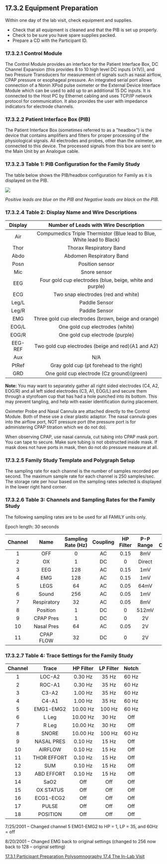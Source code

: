 ## 17.3.2 Equipment Preparation

Within one day of the lab visit, check equipment and supplies.

* Check that all equipment is cleaned and that the PIB is set up properly.
* Check to be sure you have spare supplies packed.
* Prepare a CD with the Participant ID.

### 17.3.2.1 Control Module

The Control Module provides an interface for the Patient Interface Box, DC Channel Expansion (this provides 8 to 10 high level DC inputs (±1V)), and two Pressure Transducers for measurement of signals such as nasal airflow, CPAP pressure or esophageal pressure. An integrated serial port allows connection of a Nonin XPod pulse oximeter or the External Device Interface Module which can be used to add up to an additional 15 DC inputs. It is connected to the Host PC by Ethernet cabling and uses TCP/IP network protocol for communication. It also provides the user with impedance indicators for electrode channels.

### 17.3.2.2 Patient Interface Box (PIB)

The Patient Interface Box (sometimes referred to as a "headbox") is the device that contains amplifiers and filters for proper processing of the physiological signals. All electrodes and probes, other than the oximeter, are connected to this device. The processed signals from this box are sent to the Main Unit by an Analogue cable.

### 17.3.2.3 Table 1: PIB Configuration for the Family Study

The table below shows the PIB/headbox configuration for Family as it is displayed on the PIB.

<div class="center">
  <img src=":images_path:/17.3.2 Equipment Preparation.png">
</div>

_Positive leads are blue on the PIB and Negative leads are black on the PIB._

### 17.3.2.4 Table 2: Display Name and Wire Descriptions

| Display | Number of Leads with Wire Description                                  |
|:-------:|:----------------------------------------------------------------------:|
| Air     | Compumedics Triple Thermistor (Blue lead to Blue, White lead to Black) |
| Thor    | Thorax Respiratory Band                                                |
| Abdo    | Abdomen Respiratory Band                                               |
| Posn    | Position sensor                                                        |
| Mic     | Snore sensor                                                           |
| EEG     | Four gold cup electrodes (blue, beige, white and purple)               |
| ECG     | Two snap electrodes (red and white)                                    |
| Leg/L   | Paddle Sensor                                                          |
| Leg/R   | Paddle Sensor                                                          |
| EMG     | Three gold cup electrodes (brown, beige and orange)                    |
| EOG/L   | One gold cup electrodes (white)                                        |
| EOG/R   | One gold cup electrode (purple)                                        |
| EEG-REF | Two gold cup electrodes (beige and red)(A1 and A2)                     |
| Aux     | N/A                                                                    |
| PtRef   | Gray gold cup (pt forehead to the right)                               |
| GRD     | One gold cup electrode (Cz ground)(green)                              |

<div class="bs-callout bs-callout-info">
  <p>
    <strong>Note:</strong>
    You may want to separately gather all right sided electrodes (C4, A2, EOG/R) and all left sided electrodes (C3, A1, EOG/L) and secure them through a styrofoam cup that has had a hole punched into its bottom. This may prevent tangling, and help with easier identification during placement.
  </p>
</div>

Oximeter Probe and Nasal Cannula are attached directly to the Control Module. Both of these use a clear plastic adaptor. The nasal cannula goes into the airflow port, NOT pressure port (the pressure port is for administering CPAP titration which we do not do).

When observing CPAP, use nasal cannula, cut tubing into CPAP mask port. You can tape to secure. Make sure tubing is not obstructed inside mask. If mask does not have ports in mask, then do not do pressure measure at all.

### 17.3.2.5 Family Study Template and Polygraph Setup

The sampling rate for each channel is the number of samples recorded per second.  The maximum sample rate for each channel is 250 samples/sec.  The storage rate per hour based on the sampling rates selected is displayed in the lower right hand corner.

### 17.3.2.6 Table 3: Channels and Sampling Rates for the Family Study

The following sampling rates are to be used for all FAMILY units only.

Epoch length: 30 seconds

| Channel | Name        | Sampling Rate (Hz) | Coupling | HP Filter | P-P Range | Imp. Check |
|:-------:| :----------:|:------------------:|:--------:|:---------:|:---------:|:----------:|
| 1       | OFF         | 0                  | AC       | 0.15      | 8mV       | No         |
| 2       | OX          | 1                  | DC       | 0         | Direct    | Yes        |
| 3       | EEG         | 128                | AC       | 0.15      | 1mV       | Yes        |
| 4       | EMG         | 128                | AC       | 0.15      | 1mV       | No         |
| 5       | LEGS        | 64                 | AC       | 0.05      | 64mV      | No         |
| 6       | Sound       | 256                | AC       | 0.05      | 1mV       | No         |
| 7       | Respiratory | 32                 | AC       | 0.05      | 8mV       | No         |
| 8       | Position    | 1                  | DC       | 0         | 512mV     | No         |
| 9       | CPAP Pres   | 1                  | DC       | 0         | 2V        | No         |
| 10      | Nasal Pres  | 64                 | AC       | 0.05      | 2V        | No         |
| 11      | CPAP FLOW   | 32                 | DC       | 0         | 2V        | No         |

### 17.3.2.7 Table 4: Trace Settings for the Family Study

| Channel | Trace       | HP Filter | LP Filter | Notch |
|:-------:|:-----------:|:---------:|:---------:|:-----:|
| 1       | LOC-A2      | 0.30 Hz   | 35 Hz     | 60 Hz |
| 2       | ROC-A1      | 0.30 Hz   | 35 Hz     | 60 Hz |
| 3       | C3-A2       | 1.00 Hz   | 35 Hz     | 60 Hz |
| 4       | C4-A1       | 1.00 Hz   | 35 Hz     | 60 Hz |
| 5       | EMG1-EMG2   | 10.00 Hz  | 100 Hz    | 60 Hz |
| 6       | L Leg       | 10.00 Hz  | 30 Hz     | Off   |
| 7       | R Leg       | 10.00 Hz  | 30 Hz     | Off   |
| 8       | SNORE       | 10.00 Hz  | 100 Hz    | 60 Hz |
| 9       | NASAL PRES  | 0.10 Hz   | 15 Hz     | Off   |
| 10      | AIRFLOW     | 0.10 Hz   | 15 Hz     | Off   |
| 11      | THOR EFFORT | 0.10 Hz   | 15 Hz     | Off   |
| 12      | SUM         | 0.10 Hz   | 15 Hz     | Off   |
| 13      | ABD EFFORT  | 0.10 Hz   | 15 Hz     | Off   |
| 14      | SaO2        | Off       | Off       | Off   |
| 15      | OX STATUS   | Off       | Off       | Off   |
| 16      | ECG1-ECG2   | Off       | Off       | Off   |
| 17      | PULSE       | Off       | Off       | Off   |
| 18      | POSITION    | Off       | Off       | Off   |

7/25/2001 – Changed channel 5 EMG1-EMG2 to HP = 1, LP = 35, and 60Hz = off

8/20/2001 – Changed EMG back to original settings (changed to 256 now back to 128 – original setting)


<div class="center">
<div class="btn-group">
  <a href=":pages_path:/manuals/polysomnography/17-03-01-ppt-prep.md" class="btn btn-default">
    <span class="glyphicon glyphicon-chevron-left"></span>
    17.3.1 Participant Preparation
  </a>

  <a href=":pages_path:/manuals/polysomnography" class="btn btn-default">
    <span class="glyphicon glyphicon-chevron-up"></span>
    Polysomnography
  </a>

  <a href=":pages_path:/manuals/polysomnography/17-04-in-lab-visit.md" class="btn btn-success">
    17.4 The In-Lab Visit
    <span class="glyphicon glyphicon-chevron-right"></span>
  </a>
</div>
</div>
